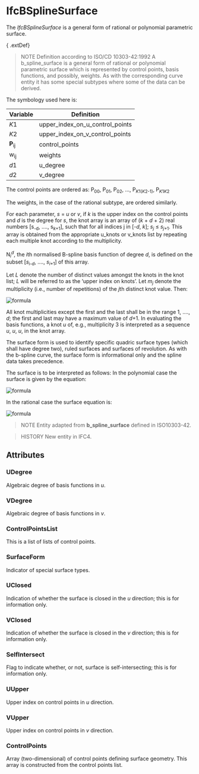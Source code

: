 # IfcBSplineSurface

The _IfcBSplineSurface_ is a general form of rational or polynomial parametric surface.<!-- end of definition -->

{ .extDef}
> NOTE  Definition according to ISO/CD 10303-42:1992
> A b_spline_surface is a general form of rational or polynomial parametric surface which is represented by control points, basis functions, and possibly, weights. As with the corresponding curve entity it has some special subtypes where some of the data can be derived.

The symbology used here is:

Variable | Definition
--- | ---
<em>K</em>1 | upper_index_on_u_control_points
<em>K</em>2 | upper_index_on_v_control_points
<b>P</b><sub>ij</sub> | control_points
w<sub>ij</sub> | weights
<em>d</em>1 | u_degree
<em>d</em>2</td> | v_degree

The control points are ordered as: P<sub>00</sub>, P<sub>01</sub>, P<sub>02</sub>, ..., P<sub><em>K</em>1(<em>K</em>2-1)</sub>, P<sub><em>K</em>1<em>K</em>2</sub>

The weights, in the case of the rational subtype, are ordered similarly.

For each parameter, <em>s</em> = <em>u</em> or <em>v</em>, if <em>k</em> is the upper
index on the control points and <em>d</em> is the degree for <em>s</em>, the knot array is an array of (<em>k</em> +
<em>d</em> + 2) real numbers [s<sub>-d</sub>, ...., s<sub><em>k</em>+1</sub>], such that for all indices j in
[-<em>d</em>, <em>k</em>]; <em>s</em><sub><em>j</em></sub> ≤ <em>s</em><sub><em>j</em>+1</sub>. This array is
obtained from the appropriate u_knots or v_knots list by repeating each multiple knot according to the
multiplicity.<br>
<br>
N<sub><em>i</em></sub><sup><em>d</em></sup>, the <em>i</em>th normalised B-spline basis function of degree <em>d</em>,
is defined on the subset [<em>s</em><sub>i-<em>d</em></sub>, ...., <em>s</em><sub><em>i</em>+1</sub>] of this
array.

Let <em>L</em> denote the number of distinct values amongst the knots in the knot list;
<em>L</em> will be referred to as the ‘upper index on knots’. Let <em>m</em><sub><em>j</em></sub> denote
the multiplicity (i.e., number of repetitions) of the <em>j</em>th distinct knot value. Then:

![formula](../../../../figures/ifcbsplinecurve-math2.gif)

All knot multiplicities except the first and the last shall be in the range 1, ...., <em>d</em>; the first and last may have a maximum value of <em>d</em>+1. In evaluating the basis functions, a knot <em>u</em> of, e.g., multiplicity 3 is interpreted as a sequence <em>u</em>, <em>u</em>, <em>u</em>, in the knot array.

The surface form is used to identify specific quadric surface types (which shall have degree two), ruled surfaces and surfaces of revolution. As with the b-spline curve, the surface form is informational only and the spline data takes precedence.

The surface is to be interpreted as follows: In the polynomial case the surface is
given by the equation:

![formula](../../../../figures/ifcbsplinesurface-math1.gif)

In the rational case the surface equation is:

![formula](../../../../figures/ifcbsplinesurface-math2.gif)

> NOTE  Entity adapted from **b_spline_surface** defined in ISO10303-42.

> HISTORY  New entity in IFC4.

## Attributes

### UDegree
Algebraic degree of basis functions in _u_.

### VDegree
Algebraic degree of basis functions in _v_.

### ControlPointsList
This is a list of lists of control points.

### SurfaceForm
Indicator of special surface types.

### UClosed
Indication of whether the surface is closed in the _u_ direction; this is for information only.

### VClosed
Indication of whether the surface is closed in the _v_ direction; this is for information only.

### SelfIntersect
Flag to indicate whether, or not, surface is self-intersecting; this is for information only.

### UUpper
Upper index on control points in _u_ direction.

### VUpper
Upper index on control points in _v_ direction.

### ControlPoints
Array (two-dimensional) of control points defining surface geometry. This array is constructed from the control points list.

